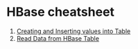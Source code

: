 # HBase cheatsheet

1. [Creating and Inserting values into Table](https://github.com/ignacio-alorre/HBase_cheatsheet/blob/master/Creating%20and%20Inserting%20values%20into%20Table.md)
2. [Read Data from HBase Table](https://github.com/ignacio-alorre/HBase_cheatsheet/blob/master/Read%20Data%20from%20HBase.md)
